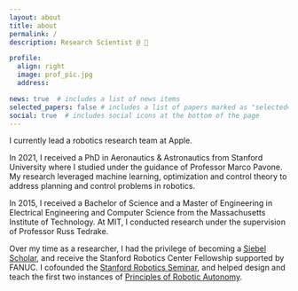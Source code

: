 ```yaml
---
layout: about
title: about
permalink: /
description: Research Scientist @ 

profile:
  align: right
  image: prof_pic.jpg
  address:

news: true  # includes a list of news items
selected_papers: false # includes a list of papers marked as "selected={true}"
social: true  # includes social icons at the bottom of the page
---
```


I currently lead a robotics research team at Apple.

In 2021, I received a PhD in Aeronautics &amp; Astronautics from Stanford University where I studied under the guidance of Professor Marco Pavone. My research leveraged machine learning, optimization and control theory to address planning and control problems in robotics.

In 2015, I received a Bachelor of Science and a Master of Engineering in Electrical Engineering and Computer Science from the Massachusetts Institute of Technology. At MIT, I conducted research under the supervision of Professor Russ Tedrake.

Over my time as a researcher, I had the privilege of becoming a [Siebel Scholar](https://www.siebelscholars.com/), and receive the Stanford Robotics Center Fellowship supported by FANUC. I cofounded the [Stanford Robotics Seminar](https://stanfordasl.github.io/robotics_seminar), and helped design and teach the first two instances of [Principles of Robotic Autonomy](https://news.stanford.edu/2018/04/10/autonomous-robotics-class-integrates-theory-practice/).
